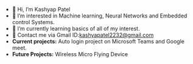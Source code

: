 - 👋 Hi, I’m Kashyap Patel
- 👀 I’m interested in Machine learning, Neural Networks and Embedded control Systems.
- 🌱 I’m currently learning basics of all of my interest.
- 💞️ Contact me via Gmail ID:kashyapatel2232@gmail.com
- **Current projects:** Auto login project on Microsoft Teams and Google meet.
- **Future Projects:** Wireless Micro Flying Device


<!---
KashyapPatel2232/KashyapPatel2232 is a ✨ special ✨ repository because its `README.md` (this file) appears on your GitHub profile.
You can click the Preview link to take a look at your changes.
--->
